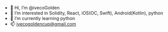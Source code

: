 - 👋 Hi, I’m @ivecoGolden
- 👀 I’m interested in Solidity, React, iOS(OC, Swift), Android(Kotlin), python
- 🌱 I’m currently learning python
- 📫 ivecogoldencup@gmail.com
